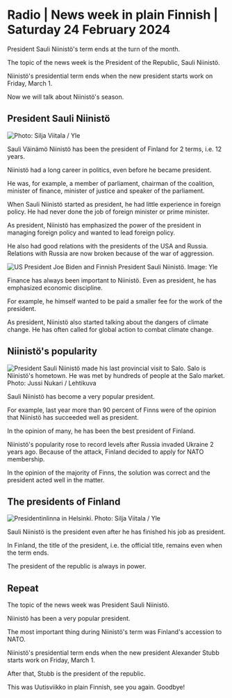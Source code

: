 # Radio \| News week in plain Finnish \| Saturday 24 February 2024

President Sauli Niinistö's term ends at the turn of the month.

The topic of the news week is the President of the Republic, Sauli Niinistö.

Niinistö's presidential term ends when the new president starts work on Friday, March 1.

Now we will talk about Niinistö's season.

## President Sauli Niinistö

![ Photo: Silja Viitala / Yle](https://images.cdn.yle.fi/image/upload/c_crop,h_2812,w_5000,x_0,y_197/ar_1.7777777777777777,c_fill,g_faces,h_431,w_767/dpr_1.0/q_auto:eco/f_auto/fl_lossy/v1689336195/39-114284264b1384bdcfe5)

Sauli Väinämö Niinistö has been the president of Finland for 2 terms, i.e. 12 years.

Niinistö had a long career in politics, even before he became president.

He was, for example, a member of parliament, chairman of the coalition, minister of finance, minister of justice and speaker of the parliament.

When Sauli Niinistö started as president, he had little experience in foreign policy. He had never done the job of foreign minister or prime minister.

As president, Niinistö has emphasized the power of the president in managing foreign policy and wanted to lead foreign policy.

He also had good relations with the presidents of the USA and Russia. Relations with Russia are now broken because of the war of aggression.

![US President Joe Biden and Finnish President Sauli Niinistö. Image: Yle](https://images.cdn.yle.fi/image/upload/c_crop,h_1080,w_1919,x_0,y_0/ar_1.7777777777777777,c_fill,g_faces,h_431,w_767/dpr_1.0/q_auto:eco/f_auto/fl_lossy/v1688634029/39-113877464a677d215b54)

Finance has always been important to Niinistö. Even as president, he has emphasized economic discipline.

For example, he himself wanted to be paid a smaller fee for the work of the president.

As president, Niinistö also started talking about the dangers of climate change. He has often called for global action to combat climate change.

## Niinistö's popularity

![President Sauli Niinistö made his last provincial visit to Salo. Salo is Niinistö's hometown. He was met by hundreds of people at the Salo market. Photo: Jussi Nukari / Lehtikuva](https://images.cdn.yle.fi/image/upload/c_crop,h_2880,w_5120,x_0,y_64/ar_1.7777777777777777,c_fill,g_faces,h_431,w_767/dpr_1.0/q_auto:eco/f_auto/fl_lossy/v1708597528/39-124785065d720f51b156)

Sauli Niinistö has become a very popular president.

For example, last year more than 90 percent of Finns were of the opinion that Niinistö has succeeded well as president.

In the opinion of many, he has been the best president of Finland.

Niinistö's popularity rose to record levels after Russia invaded Ukraine 2 years ago. Because of the attack, Finland decided to apply for NATO membership.

In the opinion of the majority of Finns, the solution was correct and the president acted well in the matter.

## The presidents of Finland

![Presidentinlinna in Helsinki. Photo: Silja Viitala / Yle](https://images.cdn.yle.fi/image/upload/c_crop,h_2813,w_5000,x_0,y_0/ar_1.7777777777777777,c_fill,g_faces,h_431,w_767/dpr_1.0/q_auto:eco/f_auto/fl_lossy/v1607272318/39-7509385fcd06a53f54c)

Sauli Niinistö is the president even after he has finished his job as president.

In Finland, the title of the president, i.e. the official title, remains even when the term ends.

The president of the republic is always in power.

## Repeat

The topic of the news week was President Sauli Niinistö.

Niinistö has been a very popular president.

The most important thing during Niinistö's term was Finland's accession to NATO.

Niinistö's presidential term ends when the new president Alexander Stubb starts work on Friday, March 1.

After that, Stubb is the president of the republic.

This was Uutisviikko in plain Finnish, see you again. Goodbye!
